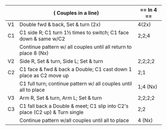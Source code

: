 ||( Couples in a line) | == In 4 == |
|-----|----|-----|
|V1| Double fwd & back, Set & turn (2x) |4(2x)|
|C1| C1 side R; C1 turn 1½ times to switch; C1 face down & same w/C2 |2;2;4|
||Continue pattern w/ all couples until all return to place 8 (Nx) ||
|V2| Side R, Set & turn, Side L; Set & turn |2;2;2;2|
|C2| C1 face & fwd & back a Double; C1 cast down 1 place as C2 move up |2;1|
||C1 full turn; continue pattern w/ all couples until all to place |1;4 (Nx)|
|V3| Arm R, Set & turn, Arm L; Set & turn |2;2;2;2|
|C3| C1 fall back a Double & meet; C1 slip into C2's place (C2 up) & Turn single |2;2|
||Continue pattern w/all couples until all to place |4 (Nx)|
